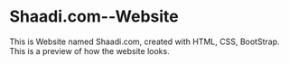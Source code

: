 # Shaadi.com--Website
This is Website named Shaadi.com, created with HTML, CSS, BootStrap. This is a preview of how the website looks.
